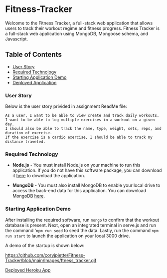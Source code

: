 # Fitness-Tracker

Welcome to the Fitness Tracker, a full-stack web application that allows users to track their workout regime and fitness progress. Fitness Tracker is a full-stack web application using MongoDB, Mongoose schema, and Javascript.


## Table of Contents

- [User Story](#user-story)
- [Required Technology](#required-technology)
- [Starting Application Demo](#starting-application-demo)
- [Deployed Application](#deployed-application)


### User Story
Below is the user story privided in assignment ReadMe file:
```
As a user, I want to be able to view create and track daily workouts.
I want to be able to log multiple exercises in a workout on a given day.
I should also be able to track the name, type, weight, sets, reps, and duration of exercise.
If the exercise is a cardio exercise, I should be able to track my distance traveled.
```

### Required Technology

- **Node.js** - You must install Node.js on your machine to run this application. If you do not have this software package, you can download it [here](https://nodejs.org/en/) to download the application.


- **MongoDB** - You must also install MongoDB to enable your local drive to access the back-end data for this application. You can download MongoDB [here](https://www.mongodb.com/try/download/community).

### Starting Application Demo

After installing the required software, run `mongo` to confirm that the workout database is present. 
Next, open an integrated terminal in serve.js and run the command '`npm run seed` to seed the data.
Lastly, run the command `npm run start` to launch the application on your local 3000 drive.

A demo of the startup is shown below:

https://github.com/coryjpiette/Fitness-Tracker/blob/main/Images/ftness_tracker.gif

[Deployed Heroku App](https://shrouded-shore-00767.herokuapp.com/?id=614d2c9ad786b60016df9534)
